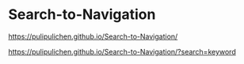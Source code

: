 # Search-to-Navigation

https://pulipulichen.github.io/Search-to-Navigation/

https://pulipulichen.github.io/Search-to-Navigation/?search=keyword
